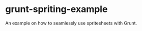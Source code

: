 grunt-spriting-example
======================

An example on how to seamlessly use spritesheets with Grunt.
